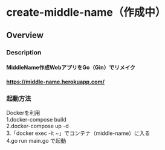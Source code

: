 # create-middle-name（作成中）

## Overview

### Description  
  
#### MiddleName作成WebアプリをGo（Gin）でリメイク
#### https://middle-name.herokuapp.com/

### 起動方法
Dockerを利用  
1.docker-compose build  
2.docker-compose up -d  
3.「docker exec -it ~」でコンテナ（middle-name）に入る  
4.go run main.go で起動
